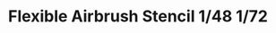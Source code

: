 ---
layout: product
title: "Flexible Airbrush Stencil 1/48 1/72"
price: "950" 
desc: "Šablon za bojenje"
img_path: "/assets/img/AK9080.webp"
brand: "AK"
available: false
special_offer: false
new: false
soon: false
cat: "070000"
subcat: "070200"
subsubcat: "070201"
sifra: "AK9080"
popular: false
---